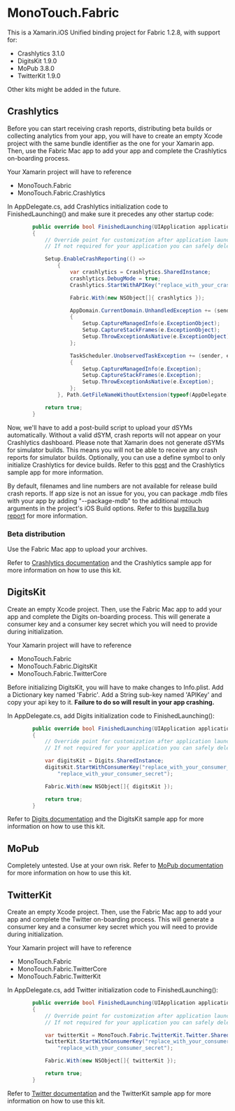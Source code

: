 # MonoTouch.Fabric

This is a Xamarin.iOS Unified binding project for Fabric 1.2.8, with support for:
* Crashlytics 3.1.0
* DigitsKit 1.9.0
* MoPub 3.8.0
* TwitterKit 1.9.0

Other kits might be added in the future.

## Crashlytics
Before you can start receiving crash reports, distributing beta builds or collecting analytics from your app, you will have to create an empty Xcode project with the same bundle identifier as the one for your Xamarin app.  Then, use the Fabric Mac app to add your app and complete the Crashlytics on-boarding process. 

Your Xamarin project will have to reference
* MonoTouch.Fabric
* MonoTouch.Fabric.Crashlytics

In AppDelegate.cs, add Crashlytics initialization code to FinishedLaunching() and make sure it precedes any other startup code:

```c#
		public override bool FinishedLaunching(UIApplication application, NSDictionary launchOptions)
		{
			// Override point for customization after application launch.
			// If not required for your application you can safely delete this method

			Setup.EnableCrashReporting(() =>
				{
					var crashlytics = Crashlytics.SharedInstance;
					crashlytics.DebugMode = true;
					Crashlytics.StartWithAPIKey("replace_with_your_crashlytics_api_key");

					Fabric.With(new NSObject[]{ crashlytics });

					AppDomain.CurrentDomain.UnhandledException += (sender, e) =>
					{
						Setup.CaptureManagedInfo(e.ExceptionObject);
						Setup.CaptureStackFrames(e.ExceptionObject);
						Setup.ThrowExceptionAsNative(e.ExceptionObject);
					};

					TaskScheduler.UnobservedTaskException += (sender, e) =>
					{
						Setup.CaptureManagedInfo(e.Exception);
						Setup.CaptureStackFrames(e.Exception);
						Setup.ThrowExceptionAsNative(e.Exception);
					};
				}, Path.GetFileNameWithoutExtension(typeof(AppDelegate).Module.Name));

			return true;
		}
```

Now, we'll have to add a post-build script to upload your dSYMs automatically.  Without a valid dSYM, crash reports will not appear on your Crashlytics dashboard.  Please note that Xamarin does not generate dSYMs for simulator builds.  This means you will not be able to receive any crash reports for simulator builds.  Optionally, you can use a define symbol to only initialize Crashlytics for device builds.  Refer to this [post](https://forums.xamarin.com/discussion/comment/132204/#Comment_132204) and the Crashlytics sample app for more information.

By default, filenames and line numbers are not available for release build crash reports.  If app size is not an issue for you, you can package .mdb files with your app by adding "--package-mdb" to the additional mtouch arguments in the project's iOS Build options.  Refer to this [bugzilla bug report](https://bugzilla.xamarin.com/show_bug.cgi?id=3357) for more information.

### Beta distribution
Use the Fabric Mac app to upload your archives.

Refer to [Crashlytics documentation](https://docs.fabric.io/ios/crashlytics/index.html) and the Crashlytics sample app for more information on how to use this kit.

## DigitsKit
Create an empty Xcode project.  Then, use the Fabric Mac app to add your app and complete the Digits on-boarding process. This will generate a consumer key and a consumer key secret which you will need to provide during initialization.

Your Xamarin project will have to reference
* MonoTouch.Fabric
* MonoTouch.Fabric.DigitsKit
* MonoTouch.Fabric.TwitterCore

Before initializing DigitsKit, you will have to make changes to Info.plist.  Add a Dictionary key named 'Fabric'.  Add a String sub-key named 'APIKey' and copy your api key to it.  <b>Failure to do so will result in your app crashing.</b>

In AppDelegate.cs, add Digits initialization code to FinishedLaunching():
```c#
        public override bool FinishedLaunching(UIApplication application, NSDictionary launchOptions)
        {
            // Override point for customization after application launch.
            // If not required for your application you can safely delete this method

            var digitsKit = Digits.SharedInstance;
            digitsKit.StartWithConsumerKey("replace_with_your_consumer_key", 
            	"replace_with_your_consumer_secret");

            Fabric.With(new NSObject[]{ digitsKit });

            return true;
        }
```
Refer to [Digits documentation](https://docs.fabric.io/ios/digits/index.html) and the DigitsKit sample app for more information on how to use this kit.

## MoPub
Completely untested.  Use at your own risk.
Refer to [MoPub documentation](https://dev.twitter.com/mopub/ios) for more information on how to use this kit.

## TwitterKit
Create an empty Xcode project.  Then, use the Fabric Mac app to add your app and complete the Twitter on-boarding process. This will generate a consumer key and a consumer key secret which you will need to provide during initialization.

Your Xamarin project will have to reference
* MonoTouch.Fabric
* MonoTouch.Fabric.TwitterCore
* MonoTouch.Fabric.TwitterKit

In AppDelegate.cs, add Twitter initialization code to FinishedLaunching():
```c#
        public override bool FinishedLaunching(UIApplication application, NSDictionary launchOptions)
        {
            // Override point for customization after application launch.
            // If not required for your application you can safely delete this method

            var twitterKit = MonoTouch.Fabric.TwitterKit.Twitter.SharedInstance;
            twitterKit.StartWithConsumerKey("replace_with_your_consumer_key", 
                "replace_with_your_consumer_secret");

            Fabric.With(new NSObject[]{ twitterKit });

            return true;
        }
```
Refer to [Twitter documentation](https://docs.fabric.io/ios/twitter/index.html) and the TwitterKit sample app for more information on how to use this kit.
